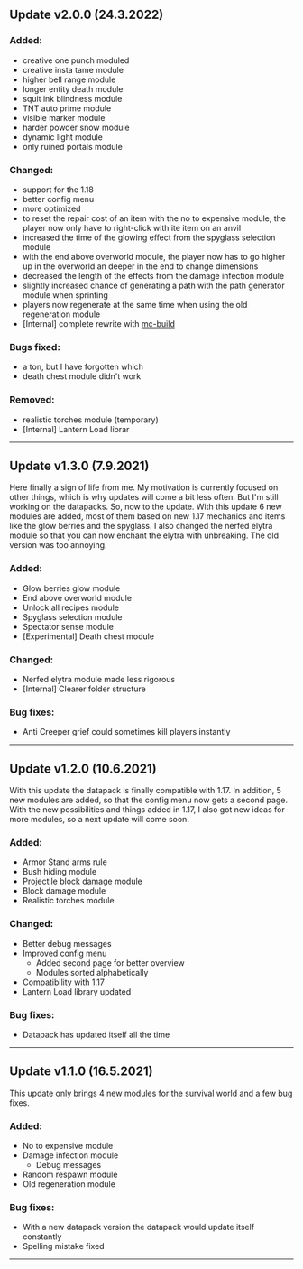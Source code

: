 
## Update v2.0.0 (24.3.2022)

### Added:
  - creative one punch moduled
  - creative insta tame module
  - higher bell range module
  - longer entity death module
  - squit ink blindness module
  - TNT auto prime module
  - visible marker module
  - harder powder snow module
  - dynamic light module
  - only ruined portals module

### Changed:
  - support for the 1.18
  - better config menu
  - more optimized
  - to reset the repair cost of an item with the no to expensive module, the player now only have to right-click with ite item on an anvil
  - increased the time of the glowing effect from the spyglass selection module
  - with the end above overworld module, the player now has to go higher up in the overworld an deeper in the end to change dimensions
  - decreased the length of the effects from the damage infection module 
  - slightly increased chance of generating a path with the path generator module when sprinting
  - players now regenerate at the same time when using the old regeneration module
  - [Internal] complete rewrite with [mc-build](https://github.com/mc-build/mc-build)

### Bugs fixed:
  - a ton, but I have forgotten which
  - death chest module didn't work

### Removed:
  - realistic torches module (temporary)
  - [Internal] Lantern Load librar

***

## Update v1.3.0 (7.9.2021)

Here finally a sign of life from me. My motivation is currently focused on other things, which is why updates will come a bit less often. But I'm still working on the datapacks. So, now to the update.
With this update 6 new modules are added, most of them based on new 1.17 mechanics and items like the glow berries and the spyglass. I also changed the nerfed elytra module so that you can now enchant the elytra with unbreaking. The old version was too annoying. 

### Added:
- Glow berries glow module
- End above overworld module
- Unlock all recipes module
- Spyglass selection module
- Spectator sense module
- [Experimental] Death chest module

### Changed:
- Nerfed elytra module made less rigorous
- [Internal] Clearer folder structure

### Bug fixes:
- Anti Creeper grief could sometimes kill players instantly

***

## Update v1.2.0 (10.6.2021)

With this update the datapack is finally compatible with 1.17. In addition, 5 new modules are added, so that the config menu now gets a second page.
With the new possibilities and things added in 1.17, I also got new ideas for more modules, so a next update will come soon.

### Added:
- Armor Stand arms rule
- Bush hiding module
- Projectile block damage module
- Block damage module
- Realistic torches module

### Changed:
- Better debug messages
- Improved config menu
  - Added second page for better overview
  - Modules sorted alphabetically
- Compatibility with 1.17
- Lantern Load library updated

### Bug fixes:
- Datapack has updated itself all the time

***

## Update v1.1.0 (16.5.2021)

This update only brings 4 new modules for the survival world and a few bug fixes.

### Added:
- No to expensive module
- Damage infection module
    - Debug messages
- Random respawn module
- Old regeneration module

### Bug fixes:
- With a new datapack version the datapack would update itself constantly
- Spelling mistake fixed

***
